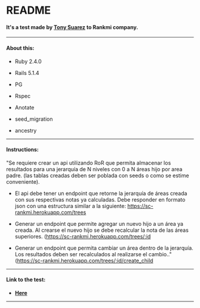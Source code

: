 # README

#### It's a test made by [**Tony Suarez**](https://www.linkedin.com/in/suarezcumare) to Rankmi company.

---

#### About this:

* Ruby 2.4.0

* Rails 5.1.4

* PG

* Rspec

* Anotate

* seed_migration

* ancestry

---

#### Instructions:

"Se requiere crear un api utilizando RoR que permita almacenar los resultados para una
jerarquía de N niveles con 0 a N áreas hijo por area padre. (las tablas creadas deben
ser poblada con seeds o como se estime conveniente).
- El api debe tener un endpoint que retorne la jerarquía de áreas creada con sus
respectivas notas ya calculadas. Debe responder en formato json con una estructura
similar a la siguiente: https://sc-rankmi.herokuapp.com/trees


- Generar un endpoint que permite agregar un nuevo hijo a un área ya creada. Al crearse
el nuevo hijo se debe recalcular la nota de las áreas superiores.
(https://sc-rankmi.herokuapp.com/trees/:id
- Generar un endpoint que permita cambiar un área dentro de la jerarquía. Los resultados
deben ser recalculados al realizarse el cambio.."
(https://sc-rankmi.herokuapp.com/trees/:id/create_child
---

#### Link to the test:

- [**Here**](https://sc-rankmi.herokuapp.com/trees) 

---

